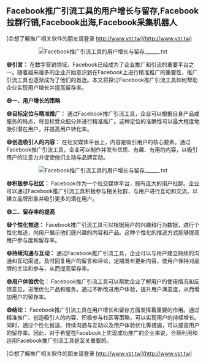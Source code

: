 ## **Facebook推广引流工具的用户增长与留存,Facebook拉群行销,Facebook出海,Facebook采集机器人**

[😍想了解推广相关软件的朋友请登录 http://www.vst.tw](http://www.vst.tw)

 <center><img src="https://vst.tw/MP4/tuiguang/png/2.png" alt="Facebook推广引流工具的用户增长与留存______.txt"></center>

**😄引言：**
在数字营销领域，Facebook已经成为了企业推广和引流的重要平台之一。随着越来越多的企业开始意识到在Facebook上进行精准推广的重要性，推广引流工具也逐渐成为了他们的首选。本文将探讨Facebook推广引流工具如何帮助企业实现用户增长并提高留存率。

**😄一、用户增长的策略**

**😄目标定位与精准推广：**
通过Facebook推广引流工具，企业可以根据自身产品或服务的特点，将目标受众细分并进行精准推广。这种定位的准确性可以最大程度地吸引潜在用户，并提高用户转化率。

**😄创造吸引人的内容：**
在社交媒体平台上，内容是吸引用户的核心要素。通过Facebook推广引流工具，企业可以制作并发布优质、有趣、有用的内容，以吸引用户的注意力并促使他们主动与品牌互动。

 <center><img src="https://vst.tw/MP4/tuiguang/png/1.png" alt="Facebook推广引流工具的用户增长与留存______.txt"></center>

**😄积极参与社区：**
Facebook作为一个社交媒体平台，拥有庞大的用户社群。企业可以通过Facebook推广引流工具积极参与相关社群，与用户进行互动和交流，以建立品牌形象并吸引更多的潜在用户。

**😄二、留存率的提高**

**😄个性化推送：**
Facebook推广引流工具可以根据用户的兴趣和行为数据，进行个性化推送，向用户展示他们感兴趣的内容和产品。这种个性化的推送方式能够提高用户参与度和留存率。

**😄持续沟通与互动：**
通过Facebook推广引流工具，企业可以与用户建立持续的沟通和互动渠道。及时回复用户的留言和评论，定期发布更新内容，使用户保持对品牌的关注和参与，从而提高留存率。

**😄用户体验优化：**
Facebook推广引流工具可以帮助企业了解用户的使用情况和反馈意见，进而优化产品和服务。通过不断改进用户体验，提升用户满意度，从而增加用户的留存率。

**😄结论：**
Facebook推广引流工具在用户增长和留存方面发挥着重要的作用。通过精准推广、创造吸引人的内容、积极参与社区等策略，可以实现用户的持续增长。同时，通过个性化推送、持续沟通与互动以及用户体验优化等措施，可以提高用户的留存率。因此，对于希望在Facebook上实现成功推广的企业来说，合理利用和运用Facebook推广引流工具是至关重要的。

[😍想了解推广相关软件的朋友请登录 http://www.vst.tw](http://www.vst.tw)



